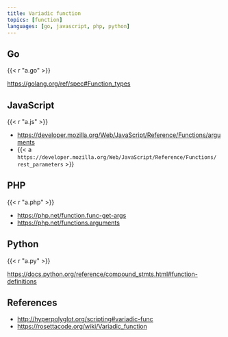 ```yaml
---
title: Variadic function
topics: [function]
languages: [go, javascript, php, python]
---
```


## Go

{{< r "a.go" >}}

<https://golang.org/ref/spec#Function_types>

## JavaScript

{{< r "a.js" >}}

- <https://developer.mozilla.org/Web/JavaScript/Reference/Functions/arguments>
- {{< a `https://developer.mozilla.org/Web/JavaScript/Reference/Functions/
   rest_parameters` >}}

## PHP

{{< r "a.php" >}}

- <https://php.net/function.func-get-args>
- <https://php.net/functions.arguments>

## Python

{{< r "a.py" >}}

<https://docs.python.org/reference/compound_stmts.html#function-definitions>

## References

- <http://hyperpolyglot.org/scripting#variadic-func>
- <https://rosettacode.org/wiki/Variadic_function>

